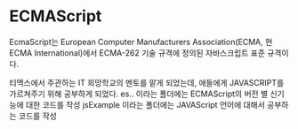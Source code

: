 # ECMAScript

EcmaScript는 European Computer Manufacturers Association(ECMA, 현 ECMA International)에서 ECMA-262 기술 규격에 정의된 자바스크립트 표준 규격이다.

티맥스에서 주관하는 IT 희망학교의 멘토를 맡게 되었는데, 애들에게 JAVASCRIPT를 가르쳐주기 위해 공부하게 되었다.
es.. 이라는 폴더에는 ECMAScript의 버전 별 신기능에 대한 코드를 작성
jsExample 이라는 폴더에는 JAVAScript 언어에 대해서 공부하는 코드를 작성
